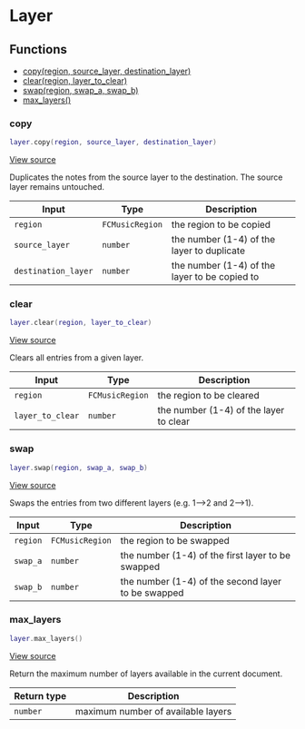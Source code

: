 # Layer

## Functions

- [copy(region, source_layer, destination_layer)](#copy)
- [clear(region, layer_to_clear)](#clear)
- [swap(region, swap_a, swap_b)](#swap)
- [max_layers()](#max_layers)

### copy

```lua
layer.copy(region, source_layer, destination_layer)
```

[View source](https://github.com/finale-lua/lua-scripts/tree/master/src/library/layer.lua#L15)


Duplicates the notes from the source layer to the destination. The source layer remains untouched.


| Input | Type | Description |
| ----- | ---- | ----------- |
| `region` | `FCMusicRegion` | the region to be copied |
| `source_layer` | `number` | the number (1-4) of the layer to duplicate |
| `destination_layer` | `number` | the number (1-4) of the layer to be copied to |

### clear

```lua
layer.clear(region, layer_to_clear)
```

[View source](https://github.com/finale-lua/lua-scripts/tree/master/src/library/layer.lua#L43)


Clears all entries from a given layer.


| Input | Type | Description |
| ----- | ---- | ----------- |
| `region` | `FCMusicRegion` | the region to be cleared |
| `layer_to_clear` | `number` | the number (1-4) of the layer to clear |

### swap

```lua
layer.swap(region, swap_a, swap_b)
```

[View source](https://github.com/finale-lua/lua-scripts/tree/master/src/library/layer.lua#L67)


Swaps the entries from two different layers (e.g. 1-->2 and 2-->1).


| Input | Type | Description |
| ----- | ---- | ----------- |
| `region` | `FCMusicRegion` | the region to be swapped |
| `swap_a` | `number` | the number (1-4) of the first layer to be swapped |
| `swap_b` | `number` | the number (1-4) of the second layer to be swapped |

### max_layers

```lua
layer.max_layers()
```

[View source](https://github.com/finale-lua/lua-scripts/tree/master/src/library/layer.lua#L113)


Return the maximum number of layers available in the current document.


| Return type | Description |
| ----------- | ----------- |
| `number` | maximum number of available layers |
